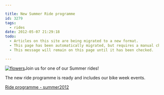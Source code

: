 ```yaml
---

title: New Summer Ride programme
id: 3279
tags:
  - rides
date: 2012-05-07 21:29:18
todo:
  - Articles on this site are being migrated to a new format.
  - This page has been automatically migrated, but requires a manual check-&-tune to ensure the format and links all work as expected.
  - This message will remain on this page until it has been checked.

---
```


[![flowers](/assets/flowers.jpg)](http://www.pompeybug.co.uk/2012/05/new-summer-ride-programme/flowers/)Join us for one of our Summer rides!

The new ride programme is ready and includes our bike week events.

[Ride programme - sum](http://www.pompeybug.co.uk/wp-content/uploads/2012/05/Ride-programme-summer2012.pdf "summer rides")[mer2012](http://www.pompeybug.co.uk/wp-content/uploads/2012/05/Ride-programme-summer2012.pdf "summer rides")